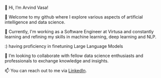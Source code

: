 👋 Hi, I’m Arvind Vasa!

👀 Welcome to my github where I explore various aspects of artificial intelligence and data science.

🌱 Currently, I'm working as a Software Engineer at Virtusa and constantly learning and refining my skills in machine learning, deep learning and NLP.

:) having proficiency in finetuning Large Language Models

💞️ I’m looking to collaborate with fellow data science enthusiasts and professionals to exchange knowledge and insights.

📫 You can reach out to me via [LinkedIn](https://www.linkedin.com/in/venkata-aravind-vasa-511644180/).
